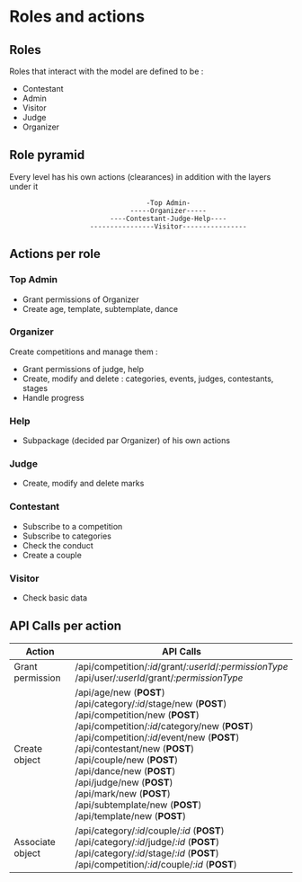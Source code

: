 # Roles and actions

## Roles

Roles that interact with the model are defined to be :
- Contestant
- Admin
- Visitor
- Judge
- Organizer

## Role pyramid

Every level has his own actions (clearances) in addition with the layers under it

                                      -Top Admin-
                                  -----Organizer-----
                             ----Contestant-Judge-Help----
                        ----------------Visitor----------------

## Actions per role

### Top Admin
- Grant permissions of Organizer
- Create age, template, subtemplate, dance

### Organizer
Create competitions and manage them :
  - Grant permissions of judge, help
  - Create, modify and delete : categories, events, judges, contestants, stages
  - Handle progress

### Help
- Subpackage (decided par Organizer) of his own actions

### Judge
- Create, modify and delete marks

### Contestant
- Subscribe to a competition
- Subscribe to categories
- Check the conduct
- Create a couple

### Visitor
- Check basic data

## API Calls per action

Action | API Calls
------ | ---------
Grant permission | /api/competition/_:id_/grant/_:userId_/_:permissionType_<br>/api/user/_:userId_/grant/_:permissionType_
Create object | /api/age/new (__POST__)<br>/api/category/_:id_/stage/new (__POST__)<br>/api/competition/new (__POST__)<br>/api/competition/_:id_/category/new (__POST__)<br>/api/competition/_:id_/event/new (__POST__)<br>/api/contestant/new (__POST__)<br>/api/couple/new (__POST__)<br>/api/dance/new (__POST__)<br>/api/judge/new (__POST__)<br>/api/mark/new (__POST__)<br>/api/subtemplate/new (__POST__)<br>/api/template/new (__POST__)<br>
Associate object | /api/category/_:id_/couple/_:id_ (__POST__)<br>/api/category/_:id_/judge/_:id_ (__POST__)<br>/api/category/_:id_/stage/_:id_ (__POST__)<br>/api/competition/_:id_/couple/_:id_ (__POST__)
